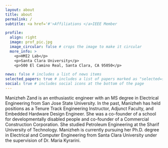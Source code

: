 ```yaml
---
layout: about
title: about
permalink: /
subtitle: <a href='#'>Affiliations </a>IEEE Member

profile:
  align: right
  image: prof_pic.jpg
  image_circular: false # crops the image to make it circular
  more_info: >
    <p>HMI2 Lab</p>
    <p>Santa Clara University</p>
    <p>500 El Camino Real, Santa Clara, CA 95050</p>

news: false # includes a list of news items
selected_papers: true # includes a list of papers marked as "selected={true}"
social: true # includes social icons at the bottom of the page
---
```


Manizheh Zand is an enthusiastic engineer with an MS degree in Electrical Engineering from San Jose State University. In the past, Manizheh has held positions as a Tenure Track Engineering Instructor, Adjunct Faculty, and Embedded Hardware Design Engineer. She was a co-founder of a school for developmentally disabled people and co-founder of a Commercial Construction Corporation. She studied Petroleum Engineering at the Sharif University of Technology. Manizheh is currently pursuing her Ph.D. degree in Electrical and Computer Engineering from Santa Clara University under the supervision of Dr. Maria Kyrarini.
